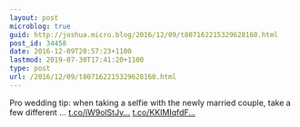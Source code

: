 ```yaml
---
layout: post
microblog: true
guid: http://joshua.micro.blog/2016/12/09/t807162215329628160.html
post_id: 34458
date: 2016-12-09T20:57:23+1100
lastmod: 2019-07-30T17:41:20+1100
type: post
url: /2016/12/09/t807162215329628160.html
---
```

Pro wedding tip: when taking a selfie with the newly married couple, take a few different … [t.co/iW9olStJy...](https://t.co/iW9olStJyb) [t.co/KKIMIqfdF...](https://t.co/KKIMIqfdFg)
